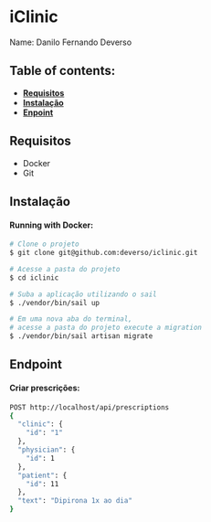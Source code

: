 # iClinic

Name: Danilo Fernando Deverso

## Table of contents:
* **[Requisitos](#requisitos)**
* **[Instalação](#instalação)**
* **[Enpoint](#endpoint)**

## Requisitos
- Docker
- Git

## Instalação

#### Running with Docker:
```bash
# Clone o projeto
$ git clone git@github.com:deverso/iclinic.git

# Acesse a pasta do projeto
$ cd iclinic

# Suba a aplicação utilizando o sail
$ ./vendor/bin/sail up

# Em uma nova aba do terminal, 
# acesse a pasta do projeto execute a migration
$ ./vendor/bin/sail artisan migrate
```

## Endpoint
#### Criar prescrições:

```bash
POST http://localhost/api/prescriptions
{
  "clinic": {
    "id": "1"
  },
  "physician": {
    "id": 1
  },
  "patient": {
    "id": 11
  },
  "text": "Dipirona 1x ao dia"
}

```
